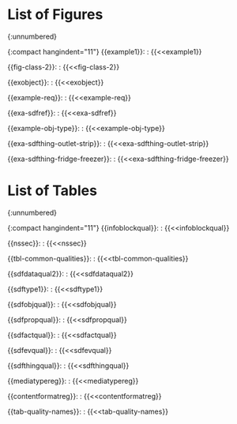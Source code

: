 
# List of Figures
{:unnumbered}

{:compact hangindent="11"}
{{example1}}:
: {{<<example1}}

{{fig-class-2}}:
: {{<<fig-class-2}}

{{exobject}}:
: {{<<exobject}}

{{example-req}}:
: {{<<example-req}}

{{exa-sdfref}}:
: {{<<exa-sdfref}}

{{example-obj-type}}:
: {{<<example-obj-type}}

{{exa-sdfthing-outlet-strip}}:
: {{<<exa-sdfthing-outlet-strip}}

{{exa-sdfthing-fridge-freezer}}:
: {{<<exa-sdfthing-fridge-freezer}}


# List of Tables
{:unnumbered}

{:compact hangindent="11"}
{{infoblockqual}}:
: {{<<infoblockqual}}

{{nssec}}:
: {{<<nssec}}

{{tbl-common-qualities}}:
: {{<<tbl-common-qualities}}

{{sdfdataqual2}}:
: {{<<sdfdataqual2}}

{{sdftype1}}:
: {{<<sdftype1}}

{{sdfobjqual}}:
: {{<<sdfobjqual}}

{{sdfpropqual}}:
: {{<<sdfpropqual}}

{{sdfactqual}}:
: {{<<sdfactqual}}

{{sdfevqual}}:
: {{<<sdfevqual}}

{{sdfthingqual}}:
: {{<<sdfthingqual}}

{{mediatypereg}}:
: {{<<mediatypereg}}

{{contentformatreg}}:
: {{<<contentformatreg}}

{{tab-quality-names}}:
: {{<<tab-quality-names}}

